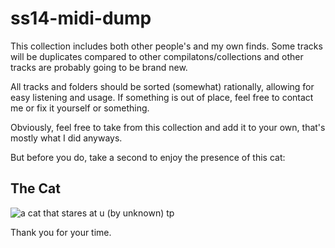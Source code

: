 # ss14-midi-dump
This collection includes both other people's and my own finds. Some tracks will be duplicates compared to other compilatons/collections and other tracks are probably going to be brand new.

All tracks and folders should be sorted (somewhat) rationally, allowing for easy listening and usage. If something is out of place, feel free to contact me or fix it yourself or something.

Obviously, feel free to take from this collection and add it to your own, that's mostly what I did anyways.

But before you do, take a second to enjoy the presence of this cat:

## The Cat
![a cat that stares at u (by unknown) tp](https://github.com/user-attachments/assets/5135960b-ac01-4da1-8430-01a1da99340d)

Thank you for your time.
